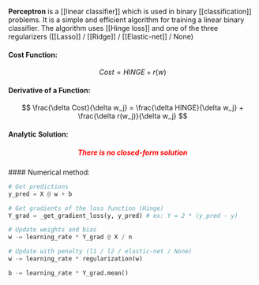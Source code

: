 **Perceptron** is a [[linear classifier]] which is used in binary [[classification]] problems. It is a simple and efficient algorithm for training a linear binary classifier. The algorithm uses [[Hinge loss]] and one of the three regularizers ([[Lasso]] / [[Ridge]] / [[Elastic-net]] / None)

#### Cost Function:
$$
Cost = HINGE + r(w)
$$

#### Derivative of a Function:
$$
\frac{\delta Cost}{\delta w_j} = \frac{\delta HINGE}{\delta w_j} + \frac{\delta r(w_j)}{\delta w_j}
$$

#### Analytic Solution:
<h5 align='center' style='color:red'>There is no closed-form solution</h5>
#### Numerical method:

```python
# Get predictions
y_pred = X @ w + b

# Get gradients of the loss function (Hinge)
Y_grad = _get_gradient_loss(y, y_pred) # ex: Y = 2 * (y_pred - y)

# Update weights and bias
w -= learning_rate * Y_grad @ X / n

# Update with penalty (l1 / l2 / elastic-net / None)
w -= learning_rate * regularization(w)

b -= learning_rate * Y_grad.mean()
```